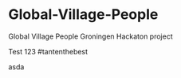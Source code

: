 # Global-Village-People
Global Village People Groningen Hackaton project

Test 123 #tantenthebest


asda
